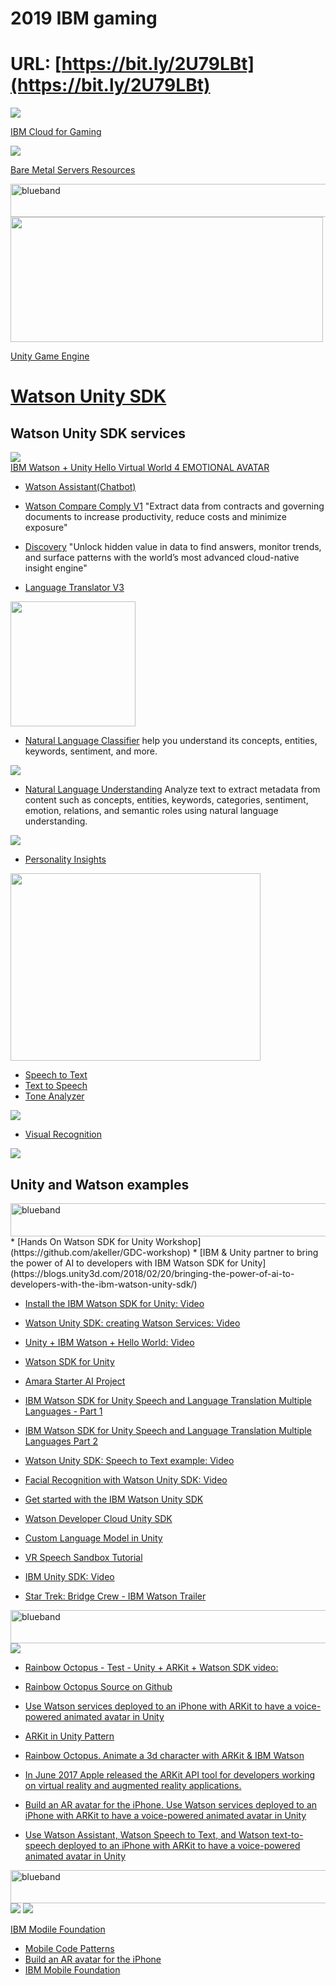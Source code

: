 # 2019 IBM gaming

# URL: [https://bit.ly/2U79LBt](https://bit.ly/2U79LBt)

<img src="IBMGame.png">

[IBM Cloud for Gaming](https://www.ibm.com/cloud/gaming)

<img src="BareMetal.png">

[Bare Metal Servers Resources](https://www.ibm.com/cloud/bare-metal-servers/resources)

<img src="https://farm5.staticflickr.com/4503/37148677233_71edc5a37b_o.png" width="1041" height="53" alt="blueband">

<img src="unity.png" height="200" width="500">

[Unity Game Engine](https://unity.com)

# [Watson Unity SDK](https://github.com/watson-developer-cloud/unity-sdk)

## Watson Unity SDK services

<img src="unitysdkwatson.png"><br>
[IBM Watson + Unity Hello Virtual World 4 EMOTIONAL AVATAR](https://www.youtube.com/watch?v=fOfFrGsNwHo)

* [Watson Assistant(Chatbot) ](https://www.ibm.com/cloud/watson-assistant/)

* [Watson Compare Comply V1](https://www.ibm.com/cloud/compare-and-comply) "Extract data from contracts and governing documents to increase productivity, reduce costs and minimize exposure"

* [Discovery](https://www.ibm.com/watson/services/discovery/) "Unlock hidden value in data to find answers, monitor trends, and surface patterns with the world’s most advanced cloud-native insight engine"

* [Language Translator V3](https://www.ibm.com/watson/services/language-translator/)

<img src="LanguageTranslator.png" heifght="300" width="200">

* [Natural Language Classifier](https://www.ibm.com/watson/services/natural-language-classifier/) help you understand its concepts, entities, keywords, sentiment, and more.

<img src="https://github.com/LennartFr/2019-ibm-gaming/blob/master/NLClassifier.png">

* [Natural Language Understanding](https://www.ibm.com/watson/services/natural-language-understanding/) Analyze text to extract metadata from content such as concepts, entities, keywords, categories, sentiment, emotion, relations, and semantic roles using natural language understanding.

<img src="https://github.com/LennartFr/2019-ibm-gaming/blob/master/NLUnderstanding.png">

* [Personality Insights](https://www.ibm.com/watson/services/personality-insights/)

<img src="https://github.com/LennartFr/2019-ibm-gaming/blob/master/Personality.png" height="300" width="400">

* [Speech to Text](https://www.ibm.com/watson/services/speech-to-text/)
* [Text to Speech](https://www.ibm.com/watson/services/text-to-speech/)
* [Tone Analyzer](https://www.ibm.com/watson/services/tone-analyzer/)

<img src="https://github.com/LennartFr/2019-ibm-gaming/blob/master/ToneAnalyzer.png">

* [Visual Recognition](https://www.ibm.com/watson/services/visual-recognition/)

<img src="https://github.com/LennartFr/2019-ibm-gaming/blob/master/visual.png"> 

## Unity and Watson examples
<img src="https://farm5.staticflickr.com/4503/37148677233_71edc5a37b_o.png" width="1041" height="53" alt="blueband">
* [Hands On Watson SDK for Unity Workshop](https://github.com/akeller/GDC-workshop)
* [IBM & Unity partner to bring the power of AI to developers with IBM Watson SDK for Unity](https://blogs.unity3d.com/2018/02/20/bringing-the-power-of-ai-to-developers-with-the-ibm-watson-unity-sdk/)

* [Install the IBM Watson SDK for Unity: Video](https://www.youtube.com/watch?v=rhDjNNzh-Nw)
* [Watson Unity SDK: creating Watson Services: Video](https://www.youtube.com/watch?v=xKzSzTvRH68)
* [Unity + IBM Watson + Hello World: Video ](https://www.youtube.com/watch?v=tkvWi16rlE8)

* [Watson SDK for Unity](https://github.com/watson-developer-cloud/unity-sdk)
* [Amara Starter AI Project](https://github.com/akeller/Starter-AR-Project)

* [IBM Watson SDK for Unity Speech and Language Translation Multiple Languages - Part 1](https://www.youtube.com/watch?v=Xluwq9LuSTs)
* [IBM Watson SDK for Unity Speech and Language Translation Multiple Languages Part 2](https://www.youtube.com/watch?v=swsJo_jlCNo)

* [Watson Unity SDK: Speech to Text example: Video](https://www.youtube.com/watch?v=woKMumx3TcY)
* [Facial Recognition with Watson Unity SDK: Video](https://www.youtube.com/watch?v=PvgK8wfQ_Mw)
* [Get started with the IBM Watson Unity SDK](https://developer.ibm.com/tutorials/use-ibm-watson-sdk-with-unity/)
* [Watson Developer Cloud Unity SDK](https://github.com/watson-developer-cloud/unity-sdk)
* [Custom Language Model in Unity](https://developer.ibm.com/tutorials/watson-speech-to-text-custom-language-model/)
* [VR Speech Sandbox Tutorial](https://developer.ibm.com/tutorials/use-ibm-watson-sdk-with-unity/) 


* [IBM Unity SDK: Video](https://www.youtube.com/watch?v=_ARXT--81GY)
* [Star Trek: Bridge Crew - IBM Watson Trailer](https://youtu.be/6hDkkELJTZU)

<img src="https://farm5.staticflickr.com/4503/37148677233_71edc5a37b_o.png" width="1041" height="53" alt="blueband">

<img src="ARKit.png">

* [Rainbow Octopus - Test - Unity + ARKit + Watson SDK video:](https://www.youtube.com/watch?v=OPek4INjb6A&feature=youtu.be)
* [Rainbow Octopus Source on Github](https://github.com/ibmets/rainbow-octopus)

* [Use Watson services deployed to an iPhone with ARKit to have a voice-powered animated avatar in Unity](https://developer.ibm.com/patterns/build-an-ai-powered-ar-character-in-unity-with-arkit/)
* [ARKit in Unity Pattern](https://developer.ibm.com/patterns/build-an-ai-powered-ar-character-in-unity-with-arkit/)
* [Rainbow Octopus. Animate a 3d character with ARKit & IBM Watson](https://www.ibm.com/blogs/emerging-technology/rainbow-octopus/) 
* [In June 2017 Apple released the ARKit API tool for developers working on virtual reality and augmented reality applications.](https://developer.apple.com/arkit/)
* [Build an AR avatar for the iPhone. Use Watson services deployed to an iPhone with ARKit to have a voice-powered animated avatar in Unity](https://developer.ibm.com/patterns/build-an-ai-powered-ar-character-in-unity-with-arkit/)
* [Use Watson Assistant, Watson Speech to Text, and Watson text-to-speech deployed to an iPhone with ARKit to have a voice-powered animated avatar in Unity](https://developer.ibm.com/tutorials/watson-speech-to-text-custom-language-model/)

<img src="https://farm5.staticflickr.com/4503/37148677233_71edc5a37b_o.png" width="1041" height="53" alt="blueband">

<img src="mobile.png">

<img src="mobilefoundation.png">

[IBM Modile Foundation](https://console.bluemix.net/catalog/services/mobile-foundation)

* [Mobile Code Patterns](https://developer.ibm.com/patterns/category/mobile/)
* [Build an AR avatar for the iPhone](https://developer.ibm.com/patterns/build-an-ai-powered-ar-character-in-unity-with-arkit/)
* [IBM Mobile Foundation](https://console.bluemix.net/catalog/services/mobile-foundation)
